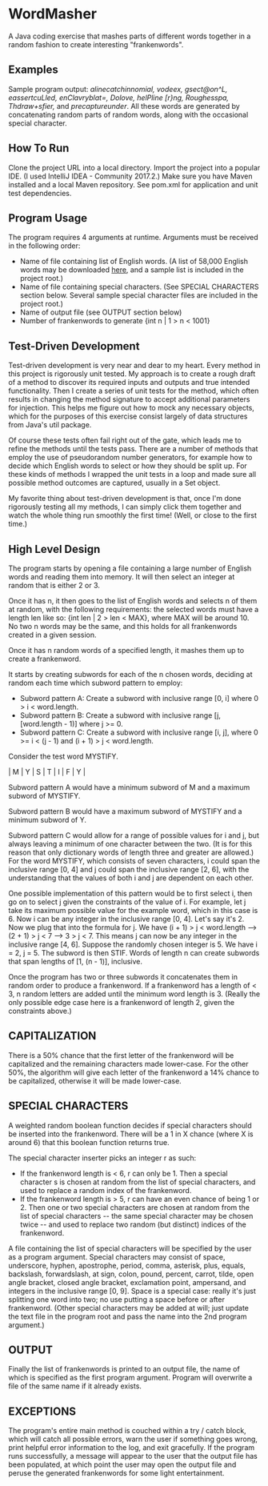 # WordMasher
A Java coding exercise that mashes parts of different words together in a random fashion to create interesting "frankenwords". 

## Examples

Sample program output: _alinecatchinnomial, vodeex, gsect@on^L, eassertcuLled, enClavryblat=, Dolove, helPline [r}ng, Roughesspa, Thdraw+sfier,_ and _precaptureunder_. All these words are generated by concatenating random parts of random words, along with the occasional special character.

## How To Run
Clone the project URL into a local directory. Import the project into a popular IDE. (I used IntelliJ IDEA - Community 2017.2.) Make sure you have Maven installed and a local Maven repository. See pom.xml for application and unit test dependencies. 

## Program Usage
The program requires 4 arguments at runtime. Arguments must be received in the following order:
* Name of file containing list of English words. (A list of 58,000 English words may be downloaded [here](http://www.mieliestronk.com/wordlist.html), and a sample list is included in the project root.)
* Name of file containing special characters. (See SPECIAL CHARACTERS section below. Several sample special character files are included in the project root.) 
* Name of output file (see OUTPUT section below)
* Number of frankenwords to generate {int n | 1 > n < 1001}

## Test-Driven Development
Test-driven development is very near and dear to my heart. Every method in this project is rigorously unit tested. My approach is to create a rough draft of a method to discover its required inputs and outputs and true intended functionality. Then I create a series of unit tests for the method, which often results in changing the method signature to accept additional parameters for injection. This helps me figure out how to mock any necessary objects, which for the purposes of this exercise consist largely of data structures from Java's util package. 

Of course these tests often fail right out of the gate, which leads me to refine the methods until the tests pass. There are a number of methods that employ the use of pseudorandom number generators, for example how to decide which English words to select or how they should be split up. For these kinds of methods I wrapped the unit tests in a loop and made sure all possible method outcomes are captured, usually in a Set object. 

My favorite thing about test-driven development is that, once I'm done rigorously testing all my methods, I can simply click them together and watch the whole thing run smoothly the first time! (Well, or close to the first time.) 

## High Level Design
The program starts by opening a file containing a large number of English words and reading them into memory. It will then select an integer at random that is either 2 or 3.

Once it has n, it then goes to the list of English words and selects n of them at random, with the following requirements: the selected words must have a length len like so: {int len | 2 > len < MAX}, where MAX will be around 10. No two n words may be the same, and this holds for all frankenwords created in a given session. 

Once it has n random words of a specified length, it mashes them up to create a frankenword. 

It starts by creating subwords for each of the n chosen words, deciding at random each time which subword pattern to employ: 

* Subword pattern A: Create a subword with inclusive range [0, i] where 0 > i < word.length.
* Subword pattern B: Create a subword with inclusive range [j, [word.length - 1)] where j >= 0. 
* Subword pattern C: Create a subword with inclusive range [i, j], where 0 >= i < (j - 1) and (i + 1) > j < word.length. 

Consider the test word MYSTIFY. 

| M | Y | S | T | I | F | Y |

Subword pattern A would have a minimum subword of M and a maximum subword of MYSTIFY.

Subword pattern B would have a maximum subword of MYSTIFY and a minimum subword of Y.

Subword pattern C would allow for a range of possible values for i and j, but always leaving a minimum of one character between the two. (It is for this reason that only dictionary words of length three and greater are allowed.) For the word MYSTIFY, which consists of seven characters, i could span the inclusive range [0, 4] and j could span the inclusive range [2, 6], with the understanding that the values of both i and j are dependent on each other. 

One possible implementation of this pattern would be to first select i, then go on to select j given the constraints of the value of i. For example, let j take its maximum possible value for the example word, which in this case is 6. Now i can be any integer in the inclusive range [0, 4]. Let's say it's 2. Now we plug that into the formula for j. We have (i + 1) > j < word.length --> (2 + 1) > j < 7 --> 3 > j < 7. This means j can now be any integer in the inclusive range [4, 6]. Suppose the randomly chosen integer is 5. We have i = 2, j = 5. The subword is then STIF. Words of length n can create subwords that span lengths of [1, (n - 1)], inclusive. 

Once the program has two or three subwords it concatenates them in random order to produce a frankenword. If a frankenword has a length of < 3, n random letters are added until the minimum word length is 3. (Really the only possible edge case here is a frankenword of length 2, given the constraints above.)

## CAPITALIZATION

There is a 50% chance that the first letter of the frankenword will be capitalized and the remaining characters made lower-case. For the other 50%, the algorithm will give each letter of the frankenword a 14% chance to be capitalized, otherwise it will be made lower-case. 

## SPECIAL CHARACTERS

A weighted random boolean function decides if special characters should be inserted into the frankenword. There will be a 1 in X chance (where X is around 6) that this boolean function returns true. 

The special character inserter picks an integer r as such: 
* If the frankenword length is < 6, r can only be 1. Then a special character s is chosen at random from the list of special characters, and used to replace a random index of the frankenword.
* If the frankenword length is > 5, r can have an even chance of being 1 or 2. Then one or two special characters are chosen at random from the list of special characters -- the same special character may be chosen twice -- and used to replace two random (but distinct) indices of the frankenword. 

A file containing the list of special characters will be specified by the user as a program argument. Special characters may consist of space, underscore, hyphen, apostrophe, period, comma, asterisk, plus, equals, backslash, forwardslash, at sign, colon, pound, percent, carrot, tilde, open angle bracket, closed angle bracket, exclamation point, ampersand, and integers in the inclusive range [0, 9]. Space is a special case: really it's just splitting one word into two; no use putting a space before or after frankenword. (Other special characters may be added at will; just update the text file in the program root and pass the name into the 2nd program argument.)

## OUTPUT

Finally the list of frankenwords is printed to an output file, the name of which is specified as the first program argument. Program will overwrite a file of the same name if it already exists.

## EXCEPTIONS

The program's entire main method is couched within a try / catch block, which will catch all possible errors, warn the user if something goes wrong, print helpful error information to the log, and exit gracefully. If the program runs successfully, a message will appear to the user that the output file has been populated, at which point the user may open the output file and peruse the generated frankenwords for some light entertainment. 
